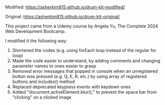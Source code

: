 Modified: https://asherkim815.github.io/drum-kit-modified/

Original: https://asherkim815.github.io/drum-kit-original/

This project came from a Udemy course by Angela Yu, The Complete 2024 Web Development Bootcamp.

I modified it the following way:

1. Shortened the codes (e.g. using forEach loop instead of the regular for loop)
2. Made the code easier to understand, by adding comments and changing parameter names to ones easier to grasp
3. Removed error messages that popped in console when an unregistered button was pressed (e.g. Q, E, R, etc.) by using array of registered buttons and includes() method
4. Replaced deprecated keypress events with keydown ones
5. Added "document.activeElement.blur();" to prevent the space bar from "clicking" on a clicked image
